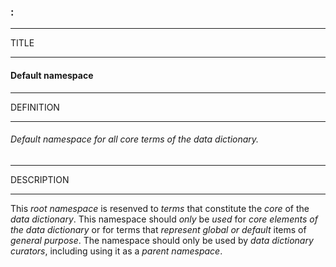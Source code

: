 ### :



------
TITLE

------

#### Default namespace



------
DEFINITION

------

###### Default namespace for all core terms of the data dictionary.



------
DESCRIPTION

------

This *root namespace* is resenved to *terms* that constitute the *core* of the *data dictionary*. This namespace should *only* be *used* for *core elements of the data dictionary* or for terms that *represent global or default* items of *general purpose*. The namespace should only be used by *data dictionary curators*, including using it as a *parent namespace*.